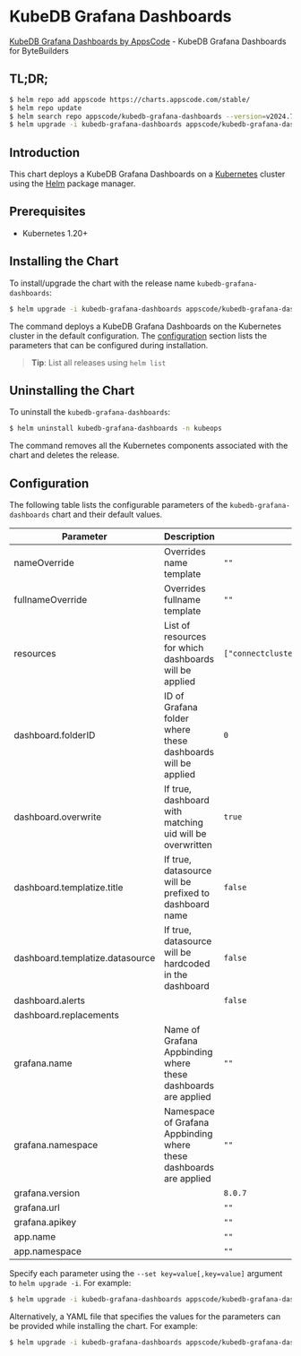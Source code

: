 # KubeDB Grafana Dashboards

[KubeDB Grafana Dashboards by AppsCode](https://github.com/kubedb/installer) - KubeDB Grafana Dashboards for ByteBuilders

## TL;DR;

```bash
$ helm repo add appscode https://charts.appscode.com/stable/
$ helm repo update
$ helm search repo appscode/kubedb-grafana-dashboards --version=v2024.7.3-rc.0
$ helm upgrade -i kubedb-grafana-dashboards appscode/kubedb-grafana-dashboards -n kubeops --create-namespace --version=v2024.7.3-rc.0
```

## Introduction

This chart deploys a KubeDB Grafana Dashboards on a [Kubernetes](http://kubernetes.io) cluster using the [Helm](https://helm.sh) package manager.

## Prerequisites

- Kubernetes 1.20+

## Installing the Chart

To install/upgrade the chart with the release name `kubedb-grafana-dashboards`:

```bash
$ helm upgrade -i kubedb-grafana-dashboards appscode/kubedb-grafana-dashboards -n kubeops --create-namespace --version=v2024.7.3-rc.0
```

The command deploys a KubeDB Grafana Dashboards on the Kubernetes cluster in the default configuration. The [configuration](#configuration) section lists the parameters that can be configured during installation.

> **Tip**: List all releases using `helm list`

## Uninstalling the Chart

To uninstall the `kubedb-grafana-dashboards`:

```bash
$ helm uninstall kubedb-grafana-dashboards -n kubeops
```

The command removes all the Kubernetes components associated with the chart and deletes the release.

## Configuration

The following table lists the configurable parameters of the `kubedb-grafana-dashboards` chart and their default values.

|            Parameter            |                            Description                             |                                                                                  Default                                                                                   |
|---------------------------------|--------------------------------------------------------------------|----------------------------------------------------------------------------------------------------------------------------------------------------------------------------|
| nameOverride                    | Overrides name template                                            | <code>""</code>                                                                                                                                                            |
| fullnameOverride                | Overrides fullname template                                        | <code>""</code>                                                                                                                                                            |
| resources                       | List of resources for which dashboards will be applied             | <code>["connectcluster","druid","elasticsearch","kafka","mariadb","mongodb","mysql","perconaxtradb","postgres","proxysql","redis","singlestore","solr","zookeeper"]</code> |
| dashboard.folderID              | ID of Grafana folder where these dashboards will be applied        | <code>0</code>                                                                                                                                                             |
| dashboard.overwrite             | If true, dashboard with matching uid will be overwritten           | <code>true</code>                                                                                                                                                          |
| dashboard.templatize.title      | If true, datasource will be prefixed to dashboard name             | <code>false</code>                                                                                                                                                         |
| dashboard.templatize.datasource | If true, datasource will be hardcoded in the dashboard             | <code>false</code>                                                                                                                                                         |
| dashboard.alerts                |                                                                    | <code>false</code>                                                                                                                                                         |
| dashboard.replacements          |                                                                    | <code></code>                                                                                                                                                              |
| grafana.name                    | Name of Grafana Appbinding where these dashboards are applied      | <code>""</code>                                                                                                                                                            |
| grafana.namespace               | Namespace of Grafana Appbinding where these dashboards are applied | <code>""</code>                                                                                                                                                            |
| grafana.version                 |                                                                    | <code>8.0.7</code>                                                                                                                                                         |
| grafana.url                     |                                                                    | <code>""</code>                                                                                                                                                            |
| grafana.apikey                  |                                                                    | <code>""</code>                                                                                                                                                            |
| app.name                        |                                                                    | <code>""</code>                                                                                                                                                            |
| app.namespace                   |                                                                    | <code>""</code>                                                                                                                                                            |


Specify each parameter using the `--set key=value[,key=value]` argument to `helm upgrade -i`. For example:

```bash
$ helm upgrade -i kubedb-grafana-dashboards appscode/kubedb-grafana-dashboards -n kubeops --create-namespace --version=v2024.7.3-rc.0 --set resources=["connectcluster","druid","elasticsearch","kafka","mariadb","mongodb","mysql","perconaxtradb","postgres","proxysql","redis","singlestore","solr","zookeeper"]
```

Alternatively, a YAML file that specifies the values for the parameters can be provided while
installing the chart. For example:

```bash
$ helm upgrade -i kubedb-grafana-dashboards appscode/kubedb-grafana-dashboards -n kubeops --create-namespace --version=v2024.7.3-rc.0 --values values.yaml
```
